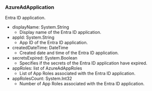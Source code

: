 ### AzureAdApplication
Entra ID application.

- displayName: System.String
  - Display name of the Entra ID application.
- appId: System.String
  - App ID of the Entra ID application.
- createdDateTime: DateTime
  - Created date and time of the Entra ID application.
- secretsExpired: System.Boolean
  - Specifies if the secrets of the Entra ID application have expired.
- appRoles: list of AzureAdAppRoles
  - List of App Roles associated with the Entra ID application.
- appRolesCount: System.Int32
  - Number of App Roles associated with the Entra ID application.
